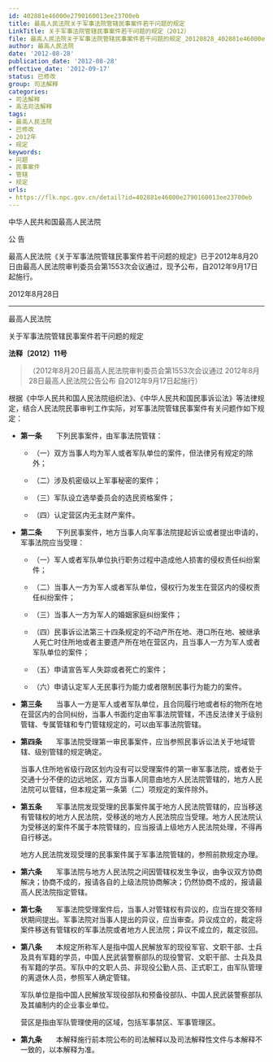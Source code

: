 ```yaml
---
id: 402881e46000e2790160013ee23700eb
title: 最高人民法院关于军事法院管辖民事案件若干问题的规定
LinkTitle: 关于军事法院管辖民事案件若干问题的规定（2012）
file: 最高人民法院关于军事法院管辖民事案件若干问题的规定_20120828_402881e46000e2790160013ee23700eb.docx
author: 最高人民法院
date: '2012-08-28'
publication_date: '2012-08-28'
effective_date: '2012-09-17'
status: 已修改
group: 司法解释
categories:
- 司法解释
- 高法司法解释
tags:
- 最高人民法院
- 已修改
- 2012年
- 规定
keywords:
- 问题
- 民事案件
- 管辖
- 规定
urls:
- https://flk.npc.gov.cn/detail?id=402881e46000e2790160013ee23700eb
---
```


中华人民共和国最高人民法院

公 告

最高人民法院《关于军事法院管辖民事案件若干问题的规定》已于2012年8月20日由最高人民法院审判委员会第1553次会议通过，现予公布，自2012年9月17日起施行。

2012年8月28日

---

最高人民法院

关于军事法院管辖民事案件若干问题的规定

**法释〔2012〕11号**

> （2012年8月20日最高人民法院审判委员会第1553次会议通过 2012年8月28日最高人民法院公告公布 自2012年9月17日起施行）

根据《中华人民共和国人民法院组织法》、《中华人民共和国民事诉讼法》等法律规定，结合人民法院民事审判工作实际，对军事法院管辖民事案件有关问题作如下规定：

- **第一条**　　下列民事案件，由军事法院管辖：

  - （一）双方当事人均为军人或者军队单位的案件，但法律另有规定的除外；

  - （二）涉及机密级以上军事秘密的案件；

  - （三）军队设立选举委员会的选民资格案件；

  - （四）认定营区内无主财产案件。

- **第二条**　　下列民事案件，地方当事人向军事法院提起诉讼或者提出申请的，军事法院应当受理：

  - （一）军人或者军队单位执行职务过程中造成他人损害的侵权责任纠纷案件；

  - （二）当事人一方为军人或者军队单位，侵权行为发生在营区内的侵权责任纠纷案件；

  - （三）当事人一方为军人的婚姻家庭纠纷案件；

  - （四）民事诉讼法第三十四条规定的不动产所在地、港口所在地、被继承人死亡时住所地或者主要遗产所在地在营区内，且当事人一方为军人或者军队单位的案件；

  - （五）申请宣告军人失踪或者死亡的案件；

  - （六）申请认定军人无民事行为能力或者限制民事行为能力的案件。

- **第三条**　　当事人一方是军人或者军队单位，且合同履行地或者标的物所在地在营区内的合同纠纷，当事人书面约定由军事法院管辖，不违反法律关于级别管辖、专属管辖和专门管辖规定的，可以由军事法院管辖。

- **第四条**　　军事法院受理第一审民事案件，应当参照民事诉讼法关于地域管辖、级别管辖的规定确定。

  当事人住所地省级行政区划内没有可以受理案件的第一审军事法院，或者处于交通十分不便的边远地区，双方当事人同意由地方人民法院管辖的，地方人民法院可以管辖，但本规定第一条第（二）项规定的案件除外。

- **第五条**　　军事法院发现受理的民事案件属于地方人民法院管辖的，应当移送有管辖权的地方人民法院，受移送的地方人民法院应当受理。地方人民法院认为受移送的案件不属于本院管辖的，应当报请上级地方人民法院处理，不得再自行移送。

  地方人民法院发现受理的民事案件属于军事法院管辖的，参照前款规定办理。

- **第六条**　　军事法院与地方人民法院之间因管辖权发生争议，由争议双方协商解决；协商不成的，报请各自的上级法院协商解决；仍然协商不成的，报请最高人民法院指定管辖。

- **第七条**　　军事法院受理案件后，当事人对管辖权有异议的，应当在提交答辩状期间提出。军事法院对当事人提出的异议，应当审查。异议成立的，裁定将案件移送有管辖权的军事法院或者地方人民法院；异议不成立的，裁定驳回。

- **第八条**　　本规定所称军人是指中国人民解放军的现役军官、文职干部、士兵及具有军籍的学员，中国人民武装警察部队的现役警官、文职干部、士兵及具有军籍的学员。军队中的文职人员、非现役公勤人员、正式职工，由军队管理的离退休人员，参照军人确定管辖。

  军队单位是指中国人民解放军现役部队和预备役部队、中国人民武装警察部队及其编制内的企业事业单位。

  营区是指由军队管理使用的区域，包括军事禁区、军事管理区。

- **第九条**　　本解释施行前本院公布的司法解释以及司法解释性文件与本解释不一致的，以本解释为准。
